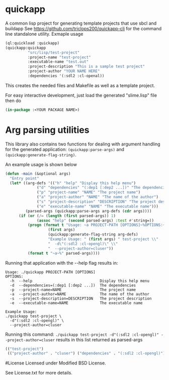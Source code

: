 # quickapp
A common lisp project for generating template projects that use sbcl and buildapp
See https://github.com/triclops200/quickapp-cli for the command line standalone utility.
Exmaple usage
```lisp
(ql:quickload :quickapp)
(quickapp:quickapp
          "src/lisp/test-project"
          :project-name "test-project" 
          :executable-name "test.out" 
          :project-description "This is a sample test project" 
          :project-author "YOUR NAME HERE" 
          :dependencies '(:sdl2 :cl-openal))
```
This creates the needed files and Makefile as well as a template project.

For easy interactive development, just load the generated "slime.lisp" file then do
```lisp
(in-package :<YOUR PACKAGE NAME>)
```

# Arg parsing utilities
This library also contains two functions for dealing with argument handling for the generated application: `(quickapp:parse-args)` and `(quickapp:generate-flag-string)`.

An example usage is shown below

```lisp
(defun -main (&optional args)
  "Entry point"
  (let* ((arg-defs '(("h" "help" "Display this help menu")
	          ("d" "dependencies" "(:dep1 [:dep2 ...])" "The dependencies")
	          ("p" "project-name" "NAME" "The project name")
	          ("a" "project-author" "NAME" "The name of the author")
	          ("s" "project-description" "DESCRIPTION" "The project description")
	          ("e" "executable-name" "NAME" "The executable name")))
         (parsed-args (quickapp:parse-args arg-defs (cdr args))))
	  (if (or (/= (length (first parsed-args)) 1)
	          (assoc "help" (second parsed-args) :test #'string=))
		  (progn (format t "Usage: ~a PROJECT-PATH [OPTIONS]~%OPTIONS:~%~a~%~a~%~a~a~%~a~%~a~%"
			       (first args)
			       (quickapp:generate-flag-string arg-defs)
			       "Example Usage: " (first args) " test-project \\"
			       "  -d\"(:sdl2 :cl-opengl)\" \\"
			       "  --project-author=cluser"))
		  (format t "~a~%" parsed-args))))
```

Running that application with the --help flag results in:
```
Usage: ./quickapp PROJECT-PATH [OPTIONS]
OPTIONS:
  -h  --help                              Display this help menu
  -d  --dependencies=(:dep1 [:dep2 ...])  The dependencies
  -p  --project-name=NAME                 The project name
  -a  --project-author=NAME               The name of the author
  -s  --project-description=DESCRIPTION   The project description
  -e  --executable-name=NAME              The executable name

Example Usage: 
./quickapp test-project \
  -d"(:sdl2 :cl-opengl)" \
  --project-author=cluser
  ```
Running this command: `./quickapp test-project -d"(:sdl2 :cl-opengl)" --project-author=cluser`
results in this list returned as parsed-args
```lisp
(("test-project")
 (("project-author" . "cluser") ("dependencies" . "(:sdl2 :cl-opengl)")))
```


#License
Licensed under Modified BSD License.

See License.txt for more details.
